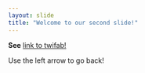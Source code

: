 ```yaml
---
layout: slide
title: "Welcome to our second slide!"
---
```

**See** [link to twifab!](http://twifab.com)

Use the left arrow to go back!

